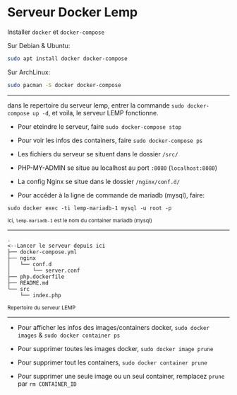 # Serveur Docker Lemp

Installer `docker` et `docker-compose`

Sur Debian & Ubuntu:
```bash
sudo apt install docker docker-compose
```

Sur ArchLinux:
```bash
sudo pacman -S docker docker-compose
```

<hr>

dans le repertoire du serveur lemp, entrer la commande `sudo docker-compose up -d`, et voila, le serveur LEMP fonctionne.

- Pour eteindre le serveur, faire `sudo docker-compose stop`

- Pour voir les infos des containers, faire `sudo docker-compose ps`

- Les fichiers du serveur se situent dans le dossier `/src/`

- PHP-MY-ADMIN se situe au localhost au port `:8080` (`localhost:8080`)

- La config Nginx se situe dans le dossier `/nginx/conf.d/`

- Pour accéder à la ligne de commande de mariadb (mysql), faire:
```
sudo docker exec -ti lemp-mariadb-1 mysql -u root -p
```
<sub>Ici, `lemp-mariadb-1` est le nom du container mariadb (mysql)</sup>

<hr>

```
.                                                                       <--Lancer le serveur depuis ici
├── docker-compose.yml
├── nginx
│   └── conf.d
│       └── server.conf
├── php.dockerfile
├── README.md
└── src
    └── index.php
```
<sub>Repertoire du serveur LEMP</sub>

<hr>

- Pour afficher les infos des images/containers docker, `sudo docker images` & `sudo docker container ps`

- Pour supprimer toutes les images docker, `sudo docker image prune`

- Pour supprimer tout les containers, `sudo docker container prune`

- Pour supprimer une seule image ou un seul container, remplacez `prune` par `rm CONTAINER_ID`


